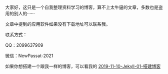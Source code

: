大家好，这只是一个自我整理资料学习的博客，算不上太牛逼的文章，多数也是盗用的别人的······

文章中提到的应用软件如果没有下载地址可以联系我。

联系方式：

QQ：2099637909

微信：NewPassat-2021

如果你想搭建一个跟我一样的博客，可以看我的 [2019-11-10-Jekyll-01-搭建博客](https://blog.linuxtian.top/2019/11/Jekyll-01-%E6%90%AD%E5%BB%BA%E5%8D%9A%E5%AE%A2/)
